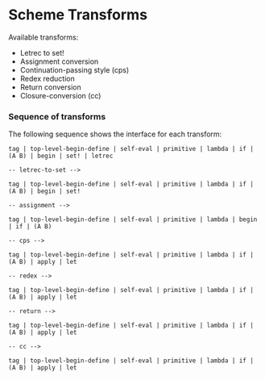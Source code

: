 Scheme Transforms
=================

Available transforms:

* Letrec to set!
* Assignment conversion
* Continuation-passing style (cps)
* Redex reduction
* Return conversion
* Closure-conversion (cc)


### Sequence of transforms

The following sequence shows the interface for each transform:

    tag | top-level-begin-define | self-eval | primitive | lambda | if | (A B) | begin | set! | letrec

    -- letrec-to-set -->

    tag | top-level-begin-define | self-eval | primitive | lambda | if | (A B) | begin | set!
    
    -- assignment -->

    tag | top-level-begin-define | self-eval | primitive | lambda | begin | if | (A B)
    
    -- cps -->
    
    tag | top-level-begin-define | self-eval | primitive | lambda | if | (A B) | apply | let
    
    -- redex -->

    tag | top-level-begin-define | self-eval | primitive | lambda | if | (A B) | apply | let

    -- return -->

    tag | top-level-begin-define | self-eval | primitive | lambda | if | (A B) | apply | let

    -- cc -->

    tag | top-level-begin-define | self-eval | primitive | lambda | if | (A B) | apply | let

